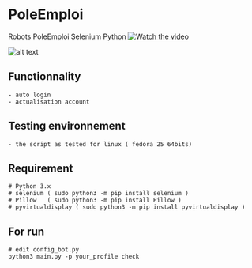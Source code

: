 # PoleEmploi
Robots PoleEmploi Selenium Python
[![Watch the video](http://img.youtube.com/vi/P6Oh2EFNClg/0.jpg)](https://www.youtube.com/watch?v=P6Oh2EFNClg)

![alt text](http://alloemploi.fr/img/logo-pole-emploi.png)

## Functionnality
```
- auto login
- actualisation account
```

## Testing environnement
```
- the script as tested for linux ( fedora 25 64bits)
```


## Requirement
```
# Python 3.x
# selenium ( sudo python3 -m pip install selenium )
# Pillow   ( sudo python3 -m pip install Pillow )
# pyvirtualdisplay ( sudo python3 -m pip install pyvirtualdisplay )
```

## For run
```
# edit config_bot.py
python3 main.py -p your_profile check 
```
